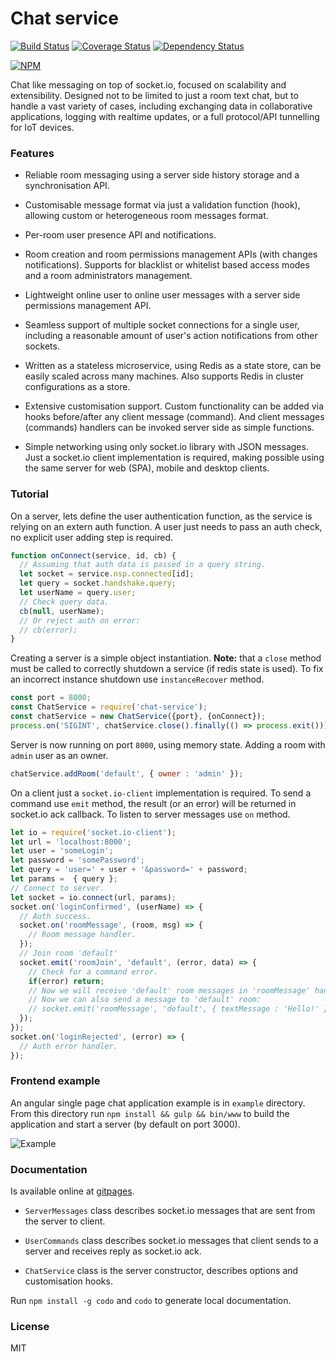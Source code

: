 
# Chat service

[![Build Status](https://travis-ci.org/an-sh/chat-service.svg?branch=master)](https://travis-ci.org/an-sh/chat-service)
[![Coverage Status](https://coveralls.io/repos/an-sh/chat-service/badge.svg?branch=master&service=github)](https://coveralls.io/github/an-sh/chat-service?branch=master)
[![Dependency Status](https://david-dm.org/an-sh/chat-service.svg)](https://david-dm.org/an-sh/chat-service)

[![NPM](https://nodei.co/npm/chat-service.png?compact=true)](https://www.npmjs.com/package/chat-service)

Chat like messaging on top of socket.io, focused on scalability and
extensibility. Designed not to be limited to just a room text chat,
but to handle a vast variety of cases, including exchanging data in
collaborative applications, logging with realtime updates, or a full
protocol/API tunnelling for IoT devices.


### Features


- Reliable room messaging using a server side history storage and a
  synchronisation API.

- Customisable message format via just a validation function (hook),
  allowing custom or heterogeneous room messages format.

- Per-room user presence API and notifications.

- Room creation and room permissions management APIs (with changes
  notifications). Supports for blacklist or whitelist based access
  modes and a room administrators management.

- Lightweight online user to online user messages with a server side
  permissions management API.

- Seamless support of multiple socket connections for a single user,
  including a reasonable amount of user's action notifications from
  other sockets.

- Written as a stateless microservice, using Redis as a state store,
  can be easily scaled across many machines. Also supports Redis in
  cluster configurations as a store.

- Extensive customisation support. Custom functionality can be added
  via hooks before/after any client message (command). And client
  messages (commands) handlers can be invoked server side as simple
  functions.

- Simple networking using only socket.io library with JSON
  messages. Just a socket.io client implementation is required, making
  possible using the same server for web (SPA), mobile and desktop
  clients.


### Tutorial

On a server, lets define the user authentication function, as the
service is relying on an extern auth function. A user just needs to
pass an auth check, no explicit user adding step is required.

```javascript
function onConnect(service, id, cb) {
  // Assuming that auth data is passed in a query string.
  let socket = service.nsp.connected[id];
  let query = socket.handshake.query;
  let userName = query.user;
  // Check query data.
  cb(null, userName);
  // Or reject auth on error:
  // cb(error);
}
```

Creating a server is a simple object instantiation. __Note:__ that a
`close` method must be called to correctly shutdown a service (if
redis state is used). To fix an incorrect instance shutdown use
`instanceRecover` method.

```javascript
const port = 8000;
const ChatService = require('chat-service');
const chatService = new ChatService({port}, {onConnect});
process.on('SIGINT', chatService.close().finally(() => process.exit()));
```

Server is now running on port `8000`, using memory state. Adding a
room with `admin` user as an owner.

```javascript
chatService.addRoom('default', { owner : 'admin' });
```

On a client just a `socket.io-client` implementation is required. To
send a command use `emit` method, the result (or an error) will be
returned in socket.io ack callback. To listen to server messages use
`on` method.

```javascript
let io = require('socket.io-client');
let url = 'localhost:8000';
let user = 'someLogin';
let password = 'somePassword';
let query = 'user=' + user + '&password=' + password;
let params =  { query };
// Connect to server.
let socket = io.connect(url, params);
socket.on('loginConfirmed', (userName) => {
  // Auth success.
  socket.on('roomMessage', (room, msg) => {
    // Room message handler.
  });
  // Join room 'default'
  socket.emit('roomJoin', 'default', (error, data) => {
    // Check for a command error.
    if(error) return;
    // Now we will receive 'default' room messages in 'roomMessage' handler.
    // Now we can also send a message to 'default' room:
    // socket.emit('roomMessage', 'default', { textMessage : 'Hello!' });
  });
});
socket.on('loginRejected', (error) => {
  // Auth error handler.
});
```


### Frontend example

An angular single page chat application example is in `example`
directory. From this directory run `npm install && gulp && bin/www` to
build the application and start a server (by default on port 3000).

![Example](http://an-sh.github.io/chat-service/example.png "Example")


### Documentation


Is available online at [gitpages](http://an-sh.github.io/chat-service/0.7/).

- `ServerMessages` class describes socket.io messages that are sent
  from the server to client.

- `UserCommands` class describes socket.io messages that client sends to
  a server and receives reply as socket.io ack.

- `ChatService` class is the server constructor, describes options and
  customisation hooks.

Run `npm install -g codo` and `codo` to generate local documentation.


### License

MIT
